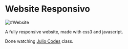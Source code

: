 # Website Responsivo


![#Website](./assets/img/screen.gif)


A fully responsive website, made with css3 and javascript.


Done watching <a href="https://www.youtube.com/watch?v=j_Xa7Kn59Es&t=725s&ab_channel=JulioCodes">Julio Codes</a> class.


